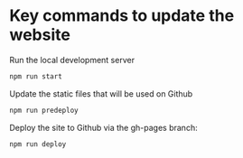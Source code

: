 # Key commands to update the website

Run the local development server
```bash
npm run start
```

Update the static files that will be used on Github
```bash
npm run predeploy
```

Deploy the site to Github via the gh-pages branch:
```bash
npm run deploy
```
